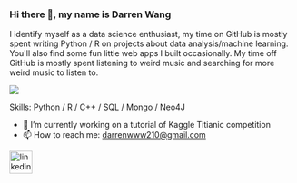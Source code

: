 ### Hi there 👋, my name is Darren Wang

I identify myself as a data science enthusiast, my time on GitHub is mostly spent writing Python / R on projects about data analysis/machine learning. You'll also find some fun little web apps I built occasionally. My time off GitHub is mostly spent listening to weird music and searching for more weird music to listen to.

![](https://i.kym-cdn.com/entries/icons/original/000/017/823/maxresdefault.jpg)

Skills: Python / R / C++ / SQL / Mongo / Neo4J

- 🔭 I’m currently working on a tutorial of Kaggle Titianic competition 
- 📫 How to reach me: darrenwww210@gmail.com 


[<img src='https://cdn.jsdelivr.net/npm/simple-icons@3.0.1/icons/linkedin.svg' alt='linkedin' height='40'>](https://www.linkedin.com/in/https://www.linkedin.com/in/darren-wang-0210//)  
